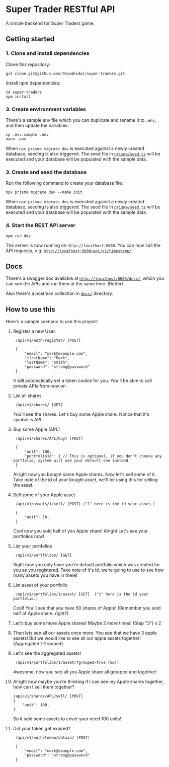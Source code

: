 # Super Trader RESTful API
A simple backend for Super Traders game.

## Getting started
### 1. Clone and install dependencies
Clone this repository:
```
git clone git@github.com:thevahidal/super-traders.git
```

Install npm dependencies:
```
cd super-traders
npm install
```

### 3. Create environment variables
There's a sample env file which you can duplicate and rename it to `.env`,
and then update the variables:

```
cp .env.sample .env
nano .env
```

When `npx prisma migrate dev` is executed against a newly created database, seeding is also triggered. The seed file in [`prisma/seed.ts`](./prisma/seed.ts) will be executed and your database will be populated with the sample data.


### 3. Create and seed the database
Run the following command to create your database file:

```
npx prisma migrate dev --name init
```

When `npx prisma migrate dev` is executed against a newly created database, seeding is also triggered. The seed file in [`prisma/seed.ts`](./prisma/seed.ts) will be executed and your database will be populated with the sample data.


### 4. Start the REST API server
```
npm run dev
```

The server is now running on `http://localhost:8080`. You can now call the API requests, e.g. [`http://localhost:8080/api/v1/timestamp/`](http://localhost:8080/api/v1/timestamp/).


## Docs
There's a swagger doc available at [`http://localhost:8080/docs/`](http://localhost:8080/docs/), which you can see the APIs and run them at the same time. (Better) 

Also there's a postman collection in [`docs/`](docs/) directory.

## How to use this
Here's a sample scenario to use this project:
    
1. Register a new User. 

        /api/v1/auth/register/ [POST]

        {
            "email": "mark@example.com",
            "firstName": "Mark",
            "lastName": "Smith",
            "password": "strong@password" 
        }
    
    It will automatically set a token cookie for you. You'll be able to call private APIs from now on.

2. List all shares

        /api/v1/shares/ [GET]

    You'll see the shares. Let's buy some Apple share. Notice that it's symbol is APL.

3. Buy some Apple (APL)

        /api/v1/shares/APL/buy/ [POST]

        {
            "unit": 100,
            "portfolioId": 1 // This is optional, if you don't choose any portfolio, system will use your default one instead 
        }

    Alright now you bought some Apple shares. Now let's sell some of it. Take note of the id of your bought asset, we'll be using this for selling the asset.

4. Sell some of your Apple asset

        /api/v1/assets/1/sell/ [POST] ("1" here is the id your asset.)

        {
            "unit": 50,
        }

    Cool now you sold half of you Apple share! Alright Let's see your portfolios now!

5. List your portfolios

        /api/v1/portfolios/ [GET]

    Right now you only have you're default portfolio which was created for you as you registered. Take note of it's id, we're going to use to see how many assets you have in there!

6. List asset of your portfolio

        /api/v1/portfolios/1/asset/ [GET]  ("1" here is the id your portfolio.)

    Cool! You'll see that you have 50 shares of Apple! (Remember you sold half of Apple share, right?)

7. Let's buy some more Apple shares! Maybe 2 more times! (Step "3") x 2

8. Then lets see all our assets once more. You see that we have 3 apple assets! But we would like to see all our apple assets together! (Aggregated / Grouped)

9. Let's see the aggregated assets!

        /api/v1/portfolios/1/asset/?grouped=true [GET] 

    Awesome, now you see all you Apple share all grouped and together!

10. Alright now maybe you're thinking if I can see my Apple shares together, how can I sell them together?

        /api/v1/shares/APL/sell/ [POST]
        {
            "unit": 100,
        }

    So it sold some assets to cover your need 100 units!

0. Did your token get expired?

        /api/v1/auth/token/obtain/ [POST]

        {
            "email": "mark@example.com",
            "password": "strong@password" 
        }